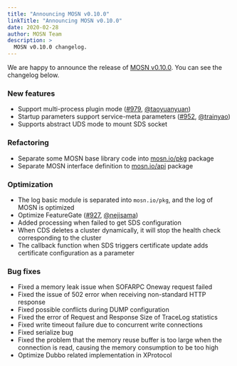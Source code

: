 ```yaml
---
title: "Announcing MOSN v0.10.0"
linkTitle: "Announcing MOSN v0.10.0"
date: 2020-02-28
author: MOSN Team
description: >
  MOSN v0.10.0 changelog.
---
```


We are happy to announce the release of [MOSN v0.10.0](https://github.com/mosn/mosn/releases/tag/v0.10.0). You can see the changelog below.

### New features

- Support multi-process plugin mode ([#979](https://github.com/mosn/mosn/pull/979), [@taoyuanyuan](https://github.com/taoyuanyuan))
- Startup parameters support service-meta parameters ([#952](https://github.com/mosn/mosn/pull/952), [@trainyao](https://github.com/trainyao))
- Supports abstract UDS mode to mount SDS socket

### Refactoring

- Separate some MOSN base library code into [mosn.io/pkg](https://github.com/mosn/pkg) package
- Separate MOSN interface definition to [mosn.io/api](https://github.com/mosn/api) package

### Optimization

- The log basic module is separated into `mosn.io/pkg`, and the log of MOSN is optimized
- Optimize FeatureGate ([#927](https://github.com/mosn/mosn/pull/927), [@nejisama](https://github.com/nejisama))
- Added processing when failed to get SDS configuration
- When CDS deletes a cluster dynamically, it will stop the health check corresponding to the cluster
- The callback function when SDS triggers certificate update adds certificate configuration as a parameter

### Bug fixes

- Fixed a memory leak issue when SOFARPC Oneway request failed
- Fixed the issue of 502 error when receiving non-standard HTTP response
- Fixed possible conflicts during DUMP configuration
- Fixed the error of Request and Response Size of TraceLog statistics
- Fixed write timeout failure due to concurrent write connections
- Fixed serialize bug
- Fixed the problem that the memory reuse buffer is too large when the connection is read, causing the memory consumption to be too high
- Optimize Dubbo related implementation in XProtocol
